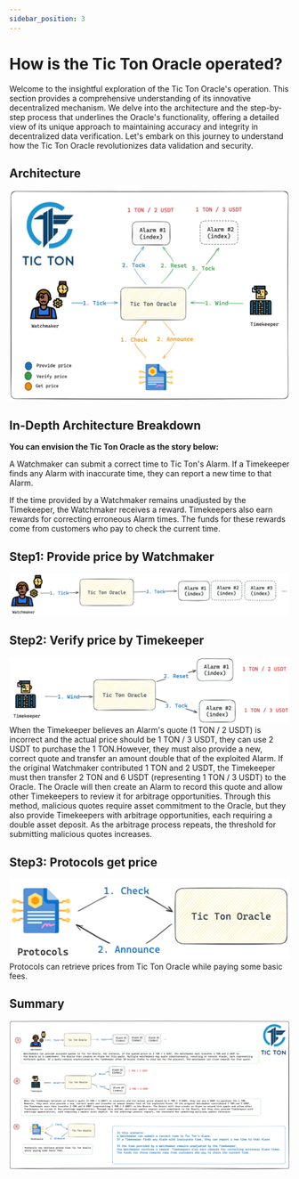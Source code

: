 ```yaml
---
sidebar_position: 3
---
```

# How is the Tic Ton Oracle operated?
Welcome to the insightful exploration of the Tic Ton Oracle's operation. This section provides a comprehensive understanding of its innovative decentralized mechanism. We delve into the architecture and the step-by-step process that underlines the Oracle's functionality, offering a detailed view of its unique approach to maintaining accuracy and integrity in decentralized data verification. Let's embark on this journey to understand how the Tic Ton Oracle revolutionizes data validation and security.

## Architecture
![Alt text](../../image/architecture.jpg)

## In-Depth Architecture Breakdown
**You can envision the Tic Ton Oracle  as the story below:**

A Watchmaker can submit a correct time to Tic Ton's Alarm.
If a Timekeeper finds any Alarm with inaccurate time, they can report a new time to that Alarm.

If the time provided by a Watchmaker remains unadjusted by the Timekeeper,
the Watchmaker receives a reward. Timekeepers also earn rewards for correcting erroneous Alarm times.
The funds for these rewards come from customers who pay to check the current time.

## Step1: Provide price by Watchmaker
![Alt text](../../image/step1.png)

## Step2: Verify price by Timekeeper
![Alt text](../../image/step2.png)
When the Timekeeper believes an Alarm's quote (1 TON / 2 USDT) is incorrect and the actual price should be 1 TON / 3 USDT, they can use 2 USDT to purchase the 1 TON.However, they must also provide a new, correct quote and transfer an amount double that of the exploited Alarm. If the original Watchmaker contributed 1 TON and 2 USDT, the Timekeeper must then transfer 2 TON and 6 USDT (representing 1 TON / 3 USDT) to the Oracle. The Oracle will then create an Alarm to record this quote and allow other Timekeepers to review it for arbitrage opportunities. Through this method, malicious quotes require asset commitment to the Oracle, but they also provide Timekeepers with arbitrage opportunities, each requiring a double asset deposit. As the arbitrage process repeats, the threshold for submitting malicious quotes increases.

## Step3: Protocols get price 
![Alt text](../../image/step3.png)
Protocols can retrieve prices from Tic Ton Oracle while paying some basic fees.

## Summary

![Alt text](../../image/summary.jpg)

